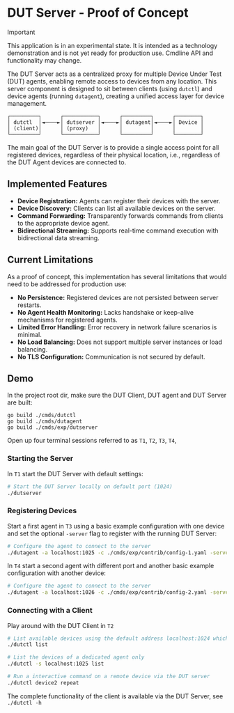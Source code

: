 # DUT Server - Proof of Concept

> [!IMPORTANT] 
> This application is in an experimental state. It is intended as a technology demonstration and is not yet ready for production use.
> Cmdline API and functionality may change.


The DUT Server acts as a centralized proxy for multiple Device Under Test (DUT) agents, enabling remote access to devices from any location. This server component is designed to sit between clients (using `dutctl`) and device agents (running `dutagent`), creating a unified access layer for device management.

```
┌─────────┐      ┌───────────┐      ┌─────────┐      ┌────────┐
│ dutctl  │◄────►│ dutserver │◄────►│ dutagent│◄────►│ Device │
│ (client)│      │ (proxy)   │      │         │      │        │
└─────────┘      └───────────┘      └─────────┘      └────────┘
```

The main goal of the DUT Server is to provide a single access point for all registered devices, regardless of their physical location, i.e., regardless of the DUT Agent devices are connected to.

## Implemented Features

- **Device Registration:** Agents can register their devices with the server.
- **Device Discovery:** Clients can list all available devices on the server.
- **Command Forwarding:** Transparently forwards commands from clients to the appropriate device agent.
- **Bidirectional Streaming:** Supports real-time command execution with bidirectional data streaming.

## Current Limitations

As a proof of concept, this implementation has several limitations that would need to be addressed for production use:

- **No Persistence:** Registered devices are not persisted between server restarts.
- **No Agent Health Monitoring:** Lacks handshake or keep-alive mechanisms for registered agents.
- **Limited Error Handling:** Error recovery in network failure scenarios is minimal.
- **No Load Balancing:** Does not support multiple server instances or load balancing.
- **No TLS Configuration:** Communication is not secured by default.

## Demo

In the project root dir, make sure the DUT Client, DUT agent and DUT Server are built:
```
go build ./cmds/dutctl
go build ./cmds/dutagent
go build ./cmds/exp/dutserver
```
Open up four terminal sessions referred to as `T1`, `T2`, `T3`, `T4`,

### Starting the Server
In `T1` start the DUT Server with default settings:

```bash
# Start the DUT Server locally on default port (1024)
./dutserver
```

### Registering Devices

Start a first agent in `T3` using a basic example configuration with one device and set the optional `-server` flag to register with the running DUT Server:

```bash
# Configure the agent to connect to the server
./dutagent -a localhost:1025 -c ./cmds/exp/contrib/config-1.yaml -server localhost:1024

```

In `T4` start a second agent with different port and another basic example configuration with another device:

```bash
# Configure the agent to connect to the server
./dutagent -a localhost:1026 -c ./cmds/exp/contrib/config-2.yaml -server localhost:1024

```

### Connecting with a Client

Play around with the DUT Client in `T2`

```bash
# List available devices using the default address localhost:1024 which is the DUT server
./dutctl list

# List the devices of a dedicated agent only
./dutctl -s localhost:1025 list

# Run a interactive command on a remote device via the DUT server
./dutctl device2 repeat
```

The complete functionality of the client is available via the DUT Server, see `./dutctl -h`

